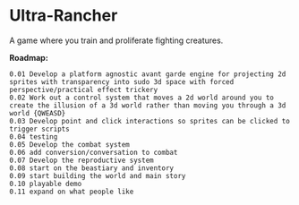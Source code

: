 # Ultra-Rancher
A game where you train and proliferate fighting creatures.

**Roadmap:**

	0.01 Develop a platform agnostic avant garde engine for projecting 2d sprites with transparency into sudo 3d space with forced perspective/practical effect trickery
	0.02 Work out a control system that moves a 2d world around you to create the illusion of a 3d world rather than moving you through a 3d world {QWEASD}
	0.03 Develop point and click interactions so sprites can be clicked to trigger scripts
	0.04 testing
	0.05 Develop the combat system
	0.06 add conversion/conversation to combat
	0.07 Develop the reproductive system
	0.08 start on the beastiary and inventory
	0.09 start building the world and main story
	0.10 playable demo
	0.11 expand on what people like
